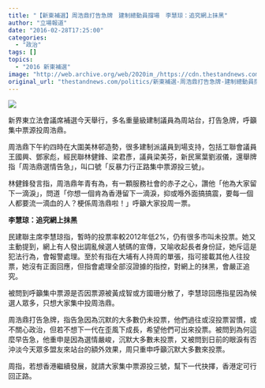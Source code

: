 ```yaml
---
title: "【新東補選】周浩鼎打告急牌　建制總動員撐場　李慧琼：追究網上抺黑"
author: "立場報道"
date: "2016-02-28T17:25:00"
categories:
  - "政治"
tags: []
topics:
  - "2016 新東補選"
image: "http://web.archive.org/web/2020im_/https://cdn.thestandnews.com/media/photos/cache/3die_s6gsF_1200x020copy_cDQSL_1200x0.png"
original_url: "thestandnews.com/politics/新東補選-周浩鼎打告急牌-建制總動員撐場-李慧琼-追究網上抺黑"
---
```

![](http://web.archive.org/web/2020im_/https://cdn.thestandnews.com/media/photos/cache/3die_s6gsF_1200x020copy_cDQSL_1200x0.png)

新界東立法會議席補選今天舉行，多名重量級建制議員為周站台，打告急牌，呼籲集中票源投周浩鼎。

周浩鼎下午約四時在大圍美林邨造勢，很多建制派議員到場支持，包括工聯會議員王國興、鄧家彪，經民聯林健鋒、梁君彥，議員梁美芬，新民黨葉劉淑儀，還舉牌指「周浩鼎選情告急」，叫口號「反暴力行正路集中票源投三號」。

林健鋒發言指，周浩鼎年青有為，有一顆服務社會的赤子之心，讚他「他為大家留下一滴淚」，問道「你想一個肯為香港留下一滴淚，抑或喺外面搞搞震，要每一個人都要流一滴血的人？梗係周浩鼎啦！」呼籲大家投周一票。

**李慧琼：追究網上抺黑**

民建聯主席李慧琼指，暫時的投票率較2012年低2%，仍有很多市叫未投票。她又主動提到，網上有人發出調亂候選人號碼的宣傳，又喻收起長者身份証，她斥這是犯法行為，會報警處理。至於有指在大埔有人持周的單張，指可接載其他人往投票，她沒有正面回應，但指會處理全部沒證據的指控，對網上的抹黑，會嚴正追究。

被問到呼籲集中票源是否因票源被黃成智或方國珊分散了，李慧琼回應指星因為候選人眾多，只想大家集中投周浩鼎。

周浩鼎打告急牌，指告急因為沉默的大多數仍未投票，他們過往或沒投票習慣，或不關心政治，但若不想下一代在歪風下成長，希望他們可出來投票。被問到為何這麼早告急，他重申是因為選情嚴峻，沉默大多數未投票，又被問到日前的眼淚有否沖淡今天眾多盟友來站台的額外效果，周只重申呼籲沉默大多數來投票。

周指，若想香港繼續發展，就請大家集中票源投三號，幫下一代抉擇，香港定可行回正路。